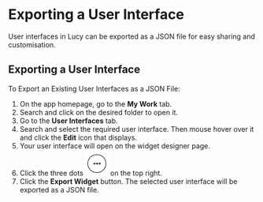 # Exporting a User Interface

User interfaces in Lucy can be exported as a JSON file for easy sharing and customisation.

## Exporting a User Interface

To Export an Existing User Interfaces as a JSON File:

1. On the app homepage, go to the **My Work** tab.
2. Search and click on the desired folder to open it.
3. Go to the **User Interfaces** tab.
4. Search and select the required user interface. Then mouse hover over it and click the **Edit** icon that displays.
5. Your user interface will open on the widget designer page.
6. Click the three dots ![](<../../.gitbook/assets/image (57).png>)on the top right.
7. Click the **Export Widget** button. The selected user interface will be exported as a JSON file.

